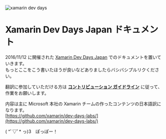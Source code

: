 ![xamarin dev days](https://github.com/xamarin/dev-days-labs/blob/master/header.png)

# Xamarin Dev Days Japan ドキュメント

2016/11/12 に開催された [Xamarin Dev Days Japan](https://ti.to/xamarin/dev-days-tokyo/ja) でのドキュメントを置いていきます。　　    
もっとここをこう書いたほうが良いなどありましたらバシバシプルリクください。

翻訳に参加していただける方は **[コントリビューション ガイドライン](CONTRIBUTING.md)** に従って、作業をお願いします。

内容は主に Microsoft 本社の Xamarin チームの作ったコンテンツの日本語訳になります。    
[https://github.com/xamarin/dev-days-labs/](https://github.com/xamarin/dev-days-labs/)

( \*ﾟ▽ﾟ\*  っ)З　ぽっぽー！
